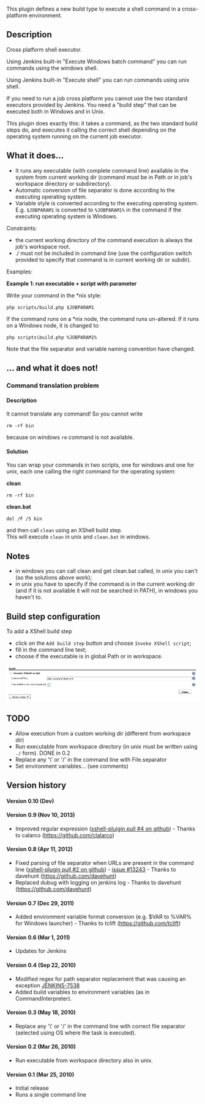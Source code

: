 This plugin defines a new build type to execute a shell command in a
cross-platform environment.

## Description

Cross platform shell executor.

Using Jenkins built-in "Execute Windows batch command" you can run
commands using the windows shell.

Using Jenkins built-in "Execute shell" you can run commands using unix
shell.

If you need to run a job cross platform you cannot use the two standard
executors provided by Jenkins. You need a "build step" that can be
executed both in Windows and in Unix.

This plugin does exactly this: it takes a command, as the two standard
build steps do, and executes it calling the correct shell depending on
the operating system running on the current job executor.

## What it does...

-   It runs any executable (with complete command line) available in the
    system from current working dir (command must be in Path or in job's
    workspace directory or subdirectory).
-   Automatic conversion of file separator is done according to the
    executing operating system.
-   Variable style is converted according to the executing operating
    system. E.g. `$JOBPARAM1` is converted to `%JOBPARAM1%` in the
    command if the executing operating system is Windows.

Constraints:

-   the current working directory of the command execution is always the
    job's workspace root.
-   ./ must not be included in command line (use the configuration
    switch provided to specify that command is in current working dir or
    subdir).

Examples:

**Example 1: run executable + script with parameter**

Write your command in the \*nix style:

``` syntaxhighlighter-pre
php scripts/build.php $JOBPARAM1
```

If the command runs on a \*nix node, the command runs un-altered. If it
runs on a Windows node, it is changed to:

``` syntaxhighlighter-pre
php scripts\build.php %JOBPARAM1%
```

Note that the file separator and variable naming convention have
changed.

## ... and what it does not!

### Command translation problem

#### Description

It cannot translate any command! So you cannot write

``` syntaxhighlighter-pre
rm -rf bin
```

because on windows `rm` command is not available.

#### Solution

You can wrap your commands in two scripts, one for windows and one for
unix, each one calling the right command for the operating system:

**clean**

``` syntaxhighlighter-pre
rm -rf bin
```

**clean.bat**

``` syntaxhighlighter-pre
del /F /S bin
```

and then call `clean` using an XShell build step.  
This will execute `clean` in unix and `clean.bat` in windows.

## Notes

-   in windows you can call clean and get clean.bat called, in unix you
    can't (so the solutions above work);
-   in unix you have to specify if the command is in the current working
    dir (and if it is not available it will not be searched in PATH), in
    windows you haven't to.

## Build step configuration

To add a XShell build step

-   click on the `Add build step` button and choose
    `Invoke XShell script`;
-   fill in the command line text;
-   choose if the executable is in global Path or in workspace.

![](docs/images/xshell-config1.JPG)

## TODO

-   Allow execution from a custom working dir (different from workspace
    dir)
-   Run executable from workspace directory (in unix must be written
    using `./` form). DONE in 0.2
-   Replace any '\\' or '/' in the command line with File.separator
-   Set environment variables... (see comments)

## Version history

#### Version 0.10 (Dev)

#### Version 0.9 (Nov 10, 2013)

-   Improved regular expression ([xshell-pluigin pull \#4 on
    github](https://github.com/jenkinsci/xshell-plugin/pull/4)) - Thanks
    to calarco (<https://github.com/clalarco>)

#### Version 0.8 (Apr 11, 2012)

-   Fixed parsing of file separator when URLs are present in the command
    line ([xshell-plugin pull \#2 on
    github](https://github.com/jenkinsci/xshell-plugin/pull/2)) - [issue
    \#13243](http://issues.jenkins-ci.org/browse/JENKINS-13243) - Thanks
    to davehunt (<https://github.com/davehunt>)
-   Replaced dubug with logging on jenkins log - Thanks to davehunt
    (<https://github.com/davehunt>)

#### Version 0.7 (Dec 29, 2011)

-   Added environment variable format conversion (e.g. $VAR to %VAR% for
    Windows launcher) - Thanks to tclift (<https://github.com/tclift>)

#### Version 0.6 (Mar 1, 2011)

-   Updates for Jenkins

#### Version 0.4 (Sep 22, 2010)

-   Modified regex for path separator replacement that was causing an
    exception
    [JENKINS-7538](https://issues.jenkins-ci.org/browse/JENKINS-7538)
-   Added build variables to environment variables (as in
    CommandInterpreter).

#### Version 0.3 (May 18, 2010)

-   Replace any '\\' or '/' in the command line with correct file
    separator (selected using OS where the task is executed).

#### Version 0.2 (Mar 26, 2010)

-   Run executable from workspace directory also in unix.

#### Version 0.1 (Mar 25, 2010)

-   Initial release
-   Runs a single command line
